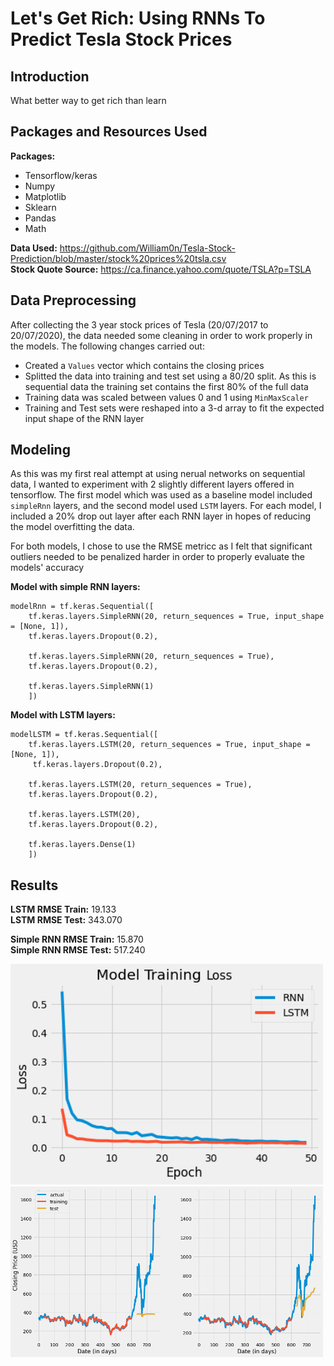 # Let's Get Rich: Using RNNs To Predict Tesla Stock Prices

## Introduction 

What better way to get rich than learn
## Packages and Resources Used 
**Packages:**
  * Tensorflow/keras
  * Numpy
  * Matplotlib
  * Sklearn
  * Pandas
  * Math
  
**Data Used:** https://github.com/William0n/Tesla-Stock-Prediction/blob/master/stock%20prices%20tsla.csv </br>
**Stock Quote Source:** https://ca.finance.yahoo.com/quote/TSLA?p=TSLA
 
## Data Preprocessing 

After collecting the 3 year stock prices of Tesla (20/07/2017 to 20/07/2020), the data needed some cleaning in order to work properly in the models. The following 
changes carried out: 

  * Created a `Values` vector which contains the closing prices 
  * Splitted the data into training and test set using a 80/20 split. As this is sequential data the training set contains the first 80% of the full data
  * Training data was scaled between values 0 and 1 using `MinMaxScaler` 
  * Training and Test sets were reshaped into a 3-d array to fit the expected input shape of the RNN layer 
## Modeling 

As this was my first real attempt at using nerual networks on sequential data, I wanted to experiment with 2 slightly different layers offered in tensorflow. 
The first model which was used as a baseline model included `simpleRnn` layers, and the second model used `LSTM` layers. For each model, I included a 20% drop out layer after each RNN layer in hopes of reducing the model
overfitting the data. 

For both models, I chose to use the RMSE metricc as I felt that significant outliers needed to be penalized harder in order to properly evaluate the models' accuracy

**Model with simple RNN layers:** </br>
```
modelRnn = tf.keras.Sequential([
    tf.keras.layers.SimpleRNN(20, return_sequences = True, input_shape = [None, 1]),
    tf.keras.layers.Dropout(0.2),
    
    tf.keras.layers.SimpleRNN(20, return_sequences = True),
    tf.keras.layers.Dropout(0.2), 
    
    tf.keras.layers.SimpleRNN(1)
    ])

```

**Model with LSTM layers:**  
```
modelLSTM = tf.keras.Sequential([
    tf.keras.layers.LSTM(20, return_sequences = True, input_shape = [None, 1]),
     tf.keras.layers.Dropout(0.2),
     
    tf.keras.layers.LSTM(20, return_sequences = True),
    tf.keras.layers.Dropout(0.2),
      
    tf.keras.layers.LSTM(20),
    tf.keras.layers.Dropout(0.2), 
    
    tf.keras.layers.Dense(1)
    ])
 ```
## Results
**LSTM RMSE Train:** 19.133 </br>
**LSTM RMSE Test:** 343.070 </br>

**Simple RNN RMSE Train:** 15.870 </br>
**Simple RNN RMSE Test:** 517.240

<img src="imgs/Model Loss Plot fix.png"  width = 500/>

<img src="imgs/Prediction plot.png"  width = 500/>
